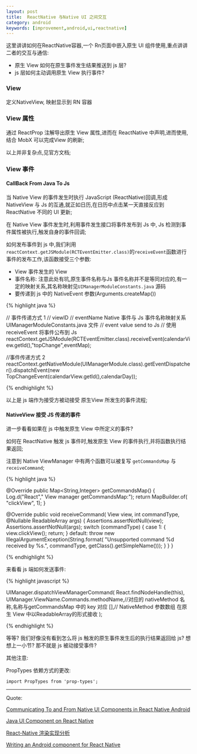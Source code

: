 ```yaml
---
layout: post
title:  ReactNative 与Native UI 之间交互
category: android
keywords: [improvement,android,ui,reactnative]
---
```


这里讲讲如何在ReactNative容器,一个 Rn页面中嵌入原生 UI 组件使用,重点讲讲二者的交互与通信:

* 原生 View 如何在原生事件发生结果推送到 js 层?                
* js 层如何主动调用原生 View 执行事件?           

### View 

定义NativeView, 映射显示到 RN 容器


### View 属性

通过 ReactProp 注解导出原生 View 属性,进而在 ReactNative 中声明,进而使用,结合 MobX 可以完成View 的刷新;

以上并非复杂点,见官方文档;

### View 事件

#### CallBack From Java To Js

当 Native View 的事件发生时执行 JavaScript (ReactNative)回调,形成 NativeView 与 Js 的互通,就正如日历,在日历中点击某一天直接反应到 ReactNative 不同的 UI 更新;

在 Native View 事件发生时,利用事件发生接口将事件发布到 Js 中, Js 检测到事件属性被执行,触发自身的事件回调;

如何发布事件到 js 中,我们利用 `reactContext.getJSModule(RCTEventEmitter.class)`的`receiveEvent`函数进行事件的发布工作,该函数接受三个参数: 

* View 事件发生的 View     
* 事件名称: 注意此处有坑,原生事件名称与Js 事件名称并不是等同对应的,有一定的映射关系,其名称映射见`UIManagerModuleConstants.java` 源码          
* 要传递到 js 中的 NativeEvent 参数(Arguments.createMap())

{% highlight java  %}  

 // 事件传递方式 1
  // viewID
  // eventName  Native 事件与 Js 事件名称映射关系  UIManagerModuleConstants.java 文件
  // event value send to Js
  // 使用 receiveEvent 将事件公布到 Js
  reactContext.getJSModule(RCTEventEmitter.class).receiveEvent(calendarView.getId(),"topChange",eventMap);

  //事件传递方式 2
  reactContext.getNativeModule(UIManagerModule.class).getEventDispatcher().dispatchEvent(new TopChangeEvent(calendarView.getId(),calendarDay));

{% endhighlight %}

以上是 js 端作为接受方被动接受 原生View 所发生的事件流程;

#### NativeView 接受 JS 传递的事件

进一步看看如果在 js 中触发原生 View 中所定义的事件?  

如何在 ReactNative 触发 js 事件时,触发原生 View 的事件执行,并将函数执行结果返回;

注意到 Native ViewManager 中有两个函数可以被复写 `getCommandsMap` 与 `receiveCommand`;

{% highlight java  %}  

@Override
 public Map<String,Integer> getCommandsMap() {
  Log.d("React"," View manager getCommandsMap:");
  return MapBuilder.of(
    "clickView",
    1);
 }


 @Override
 public void receiveCommand(
   View view,
   int commandType,
   @Nullable ReadableArray args) {
  Assertions.assertNotNull(view);
  Assertions.assertNotNull(args);
  switch (commandType) {
   case 1: {
    view.clickView();
    return;
   }
   default:
    throw new IllegalArgumentException(String.format(
      "Unsupported command %d received by %s.",
      commandType,
      getClass().getSimpleName()));
  }
 }
}

{% endhighlight %}

来看看 js 端如何发送事件:

{% highlight javascript %}

 UIManager.dispatchViewManagerCommand(
        React.findNodeHandle(this),
        UIManager.ViewName.Commands.methodName,//对应的 nativeMethod 名称,名称与getCommandsMap 中的 key 对应
        [],// NativeMethod 参数数组  在原生 View 中以ReadableArray的形式接收
    );

{% endhighlight %}


等等? 
我们好像没有看到怎么将 js 触发的原生事件发生后的执行结果返回给 js? 想想上一小节? 那不就是 js 被动接受事件?


其他注意:  

PropTypes 依赖方式的更改: 

`import PropTypes from 'prop-types';`


---  

Quote: 

[Communicating To and From Native UI Components in React Native Android](https://medium.com/@john1jan/communicating-to-and-from-native-ui-components-in-react-native-android-b8abcfb2f9c8)

[Java UI Component on React Native](https://x-team.com/blog/java-ui-component-on-react-native/)

[React-Native 渲染实现分析](http://www.cnblogs.com/zhang740/p/5978323.html)

[Writing an Android component for React Native
](https://guillermoorellana.es/react-native/2016/06/12/writing-android-component-for-react-native.html)